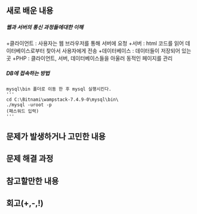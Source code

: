 ## 새로 배운 내용
##### 웹과 서버의 통신 과정들에대한 이해
+클라이언트 : 사용자는 웹 브라우저를 통해 서버에 요청
+서버 : html 코드를 읽어 데이터베이스로부터 찾아서 사용자에게 전송
+데이터베이스 : 데이터들이 저장되어 있는 곳
+PHP : 클라이언트, 서버, 데이터베이스들을 아울러 동적인 페이지를 관리
    
 ##### DB에 접속하는 방법
    mysql\bin 폴더로 이동 한 후 mysql 실행시킨다.
    '''
    cd C:\Bitnami\wampstack-7.4.9-0\mysql\bin\
    ./mysql -uroot -p
    (패스워드 입력)
    '''
    

## 문제가 발생하거나 고민한 내용 

## 문제 해결 과정

## 참고할만한 내용

## 회고(+,-,!)

